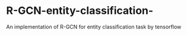 # R-GCN-entity-classification-
An implementation of R-GCN for entity classification task by tensorflow
